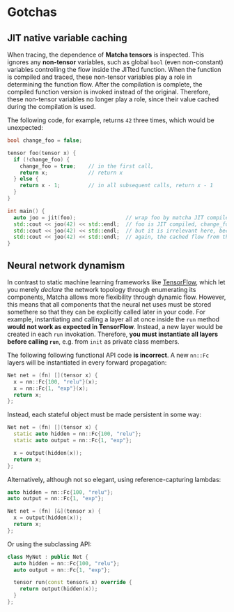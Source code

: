# Gotchas

## JIT native variable caching

When tracing, the dependence of **Matcha tensors** is inspected. This ignores
any **non-tensor** variables, such as global `bool` (even non-constant) 
variables controlling the flow inside the JITted function. When the function
is compiled and traced, these non-tensor variables play a role in determining
the function flow. After the compilation is complete, the compiled function
version is invoked instead of the original. Therefore, these non-tensor
variables no longer play a role, since their value cached during the
compilation is used.

The following code, for example, returns `42` three times, which
would be unexpected:

```cpp
bool change_foo = false;

tensor foo(tensor x) {
  if (!change_foo) {
    change_foo = true;    // in the first call,
    return x;             // return x
  } else {
    return x - 1;         // in all subsequent calls, return x - 1
  }
}

int main() {
  auto joo = jit(foo);                // wrap foo by matcha JIT compiler
  std::cout << joo(42) << std::endl;  // foo is JIT compiled, change_foo is set to true in the process
  std::cout << joo(42) << std::endl;  // but it is irrelevant here, because the compiled flow is used
  std::cout << joo(42) << std::endl;  // again, the cached flow from the compilation is used
}

```

## Neural network dynamism

In contrast to static machine learning frameworks like 
[TensorFlow](https://www.tensorflow.org/), which let you merely
_declare_ the network topology through enumerating its components,
Matcha allows more flexibility through dynamic flow. However, this
means that all components that the neural net uses must be stored
somethere so that they can be explicitly called later in your code.
For example, instantiating and calling a layer all at once inside
the `run` method **would not work as expected in TensorFlow**. Instead,
a new layer would be created in each `run` invokation. Therefore,
**you must instantiate all layers before calling `run`**, e.g. from `init`
as private class members.

The following following functional API code **is incorrect**.
A new `nn::Fc` layers will be instantiated in every forward propagation:

```cpp
Net net = (fn) [](tensor x) {
  x = nn::Fc{100, "relu"}(x);
  x = nn::Fc{1, "exp"}(x);
  return x;
};
```

Instead, each stateful object must be made persistent in some way:

```cpp
Net net = (fn) [](tensor x) {
  static auto hidden = nn::Fc{100, "relu"};
  static auto output = nn::Fc{1, "exp"};

  x = output(hidden(x));
  return x;
};
```

Alternatively, although not so elegant, using reference-capturing lambdas:

```cpp
auto hidden = nn::Fc{100, "relu"};
auto output = nn::Fc{1, "exp"};

Net net = (fn) [&](tensor x) {
  x = output(hidden(x));
  return x;
};
```

Or using the subclassing API:

```cpp
class MyNet : public Net {
  auto hidden = nn::Fc{100, "relu"};
  auto output = nn::Fc{1, "exp"};

  tensor run(const tensor& x) override {
    return output(hidden(x));
  }
};
```
